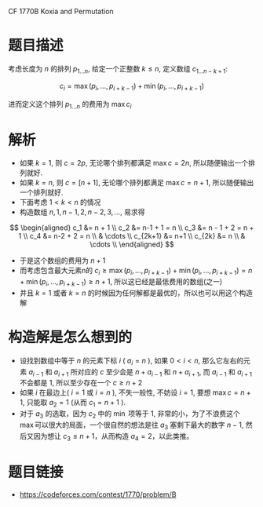 CF 1770B Koxia and Permutation

# 题目描述
考虑长度为 $n$ 的排列 $p_{1 \ldots n}$, 给定一个正整数 $k \le n$, 定义数组 $c_{1 \ldots n-k+1}$:

$$
c_i = \max(p_{i}, \ldots, p_{i+k-1}) + \min(p_{i}, \ldots, p_{i+k-1})
$$

进而定义这个排列 $p_{1 \ldots n}$ 的费用为 $\max{c_i}$

# 解析
- 如果 $k=1$, 则 $c = 2p$, 无论哪个排列都满足 $\max c = 2n$, 所以随便输出一个排列就好.
- 如果 $k=n$, 则 $c = [n + 1]$, 无论哪个排列都满足 $\max c = n + 1$, 所以随便输出一个排列就好.
- 下面考虑 $1 < k < n$ 的情况
- 构造数组 $n, 1, n-1, 2, n-2, 3, \ldots$, 易求得 

$$
\begin{aligned}
c_1 &= n + 1 \\
c_2 &= n-1 + 1 = n \\
c_3 &= n - 1 + 2 = n + 1 \\
c_4 &= n-2 + 2 = n \\
& \cdots \\
c_{2k+1} &= n+1 \\
c_{2k} &= n \\  
& \cdots \\
\end{aligned}
$$

- 于是这个数组的费用为 $n+1$
- 而考虑包含最大元素n的 $c_i \ge \max(p_{i}, \ldots, p_{i+k-1}) + \min(p_{i}, \ldots, p_{i+k-1}) = n + \min(p_{i}, \ldots, p_{i+k-1}) \ge n + 1$, 所以这已经是最低费用的数组(之一)
- 并且 $k = 1$ 或者 $k = n$ 的时候因为任何解都是最优的，所以也可以用这个构造解

# 构造解是怎么想到的
- 设找到数组中等于 $n$ 的元素下标 $i$ ( $a_i = n$ ), 如果 $0 < i < n$, 那么它左右的元素 $a_{i-1}$ 和 $a_{i+1}$ 所对应的 $c$ 至少会是 $n + a_{i-1}$ 和 $n + a_{i+1}$, 而 $a_{i-1}$ 和 $a_{i+1}$ 不会都是 $1$, 所以至少存在一个 $c \ge n + 2$
- 如果 $i$ 在最边上( $i = 1$ 或 $i = n$ ), 不失一般性, 不妨设 $i=1$, 要想 $\max c = n + 1$, 只能取 $a_{2} = 1$ (从而 $c_1 = n + 1$ ).
- 对于 $a_3$ 的选取，因为 $c_2$ 中的 $\min$ 项等于 $1$, 非常的小，为了不浪费这个 $\max$可以很大的局面，一个很自然的想法是往 $a_3$ 塞剩下最大的数字 $n-1$, 然后又因为想让 $c_3 \le n + 1$，从而构造 $a_4 = 2$，以此类推。

# 题目链接
- https://codeforces.com/contest/1770/problem/B
